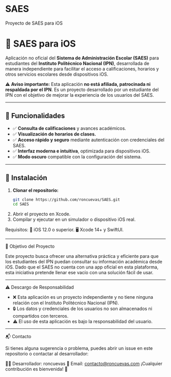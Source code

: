 # SAES
 Proyecto de SAES para iOS
# 📱 SAES para iOS  

Aplicación no oficial del **Sistema de Administración Escolar (SAES)** para estudiantes del **Instituto Politécnico Nacional (IPN)**, desarrollada de manera independiente para facilitar el acceso a calificaciones, horarios y otros servicios escolares desde dispositivos iOS.  

⚠ **Aviso importante:** Esta aplicación **no está afiliada, patrocinada ni respaldada por el IPN**. Es un proyecto desarrollado por un estudiante del IPN con el objetivo de mejorar la experiencia de los usuarios del SAES.  

---

## 📌 Funcionalidades  

- ✅ **Consulta de calificaciones** y avances académicos.  
- ✅ **Visualización de horarios de clases.**  
- ✅ **Acceso rápido y seguro** mediante autenticación con credenciales del SAES.  
- ✅ **Interfaz moderna e intuitiva**, optimizada para dispositivos iOS.  
- ✅ **Modo oscuro** compatible con la configuración del sistema.  

---

## 🔧 Instalación  

1. **Clonar el repositorio:**  
   ```bash
   git clone https://github.com/roncuevas/SAES.git
   cd SAES
2. Abrir el proyecto en Xcode.
3. Compilar y ejecutar en un simulador o dispositivo iOS real.

Requisitos:
📱 iOS 12.0 o superior.
🖥 Xcode 14+ y SwiftUI.

---

🚀 Objetivo del Proyecto

Este proyecto busca ofrecer una alternativa práctica y eficiente para que los estudiantes del IPN puedan consultar su información académica desde iOS. Dado que el SAES no cuenta con una app oficial en esta plataforma, esta iniciativa pretende llenar ese vacío con una solución fácil de usar.

---

⚠ Descargo de Responsabilidad

- ❌ Esta aplicación es un proyecto independiente y no tiene ninguna relación con el Instituto Politécnico Nacional (IPN).
- 🔒 Los datos y credenciales de los usuarios no son almacenados ni compartidos con terceros.
- ⚠ El uso de esta aplicación es bajo la responsabilidad del usuario.

---

📬 Contacto

Si tienes alguna sugerencia o problema, puedes abrir un issue en este repositorio o contactar al desarrollador:

👨‍💻 Desarrollador: roncuevas
📧 Email: contacto@roncuevas.com
¡Cualquier contribución es bienvenida! 🎉

